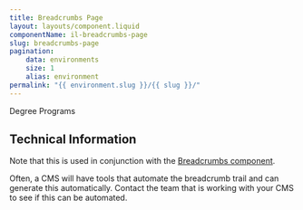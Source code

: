 ```yaml
---
title: Breadcrumbs Page
layout: layouts/component.liquid
componentName: il-breadcrumbs-page
slug: breadcrumbs-page
pagination:
    data: environments
    size: 1
    alias: environment
permalink: "{{ environment.slug }}/{{ slug }}/"
---
```

<div class="template-information" data-name="default">
Degree Programs
</div>

## Technical Information

Note that this is used in conjunction with the <a href="../breadcrumbs/index.html">Breadcrumbs component</a>.

Often, a CMS will have tools that automate the breadcrumb trail and can generate this automatically. Contact the team that is working with your CMS to see if this can be automated.
